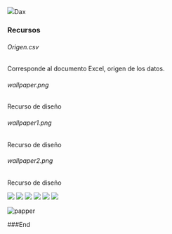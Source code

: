 ![](https://encrypted-tbn0.gstatic.com/images?q=tbn:ANd9GcRcxKRsFbxk1CKo5g9kE7EhC0z1BN3wTKEvzA&usqp=CAU)Dax

### Recursos
###### Origen.csv
Corresponde al documento Excel, origen de los datos.
###### wallpaper.png
Recurso de diseño
###### wallpaper1.png
Recurso de diseño
###### wallpaper2.png
Recurso de diseño


![](https://img.shields.io/github/stars/pandao/editor.md.svg) ![](https://img.shields.io/github/forks/pandao/editor.md.svg) ![](https://img.shields.io/github/tag/pandao/editor.md.svg) ![](https://img.shields.io/github/release/pandao/editor.md.svg) ![](https://img.shields.io/github/issues/pandao/editor.md.svg) ![](https://img.shields.io/bower/v/editor.md.svg)


![papper](https://github.com/JhonnFy/PowerBi-DAX-1/assets/97255802/5806c059-9e46-46c7-b4b7-ae71be1b43c2)


###End
